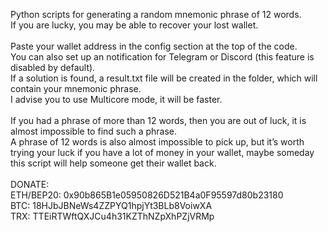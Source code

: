 Python scripts for generating a random mnemonic phrase of 12 words.<br/>
If you are lucky, you may be able to recover your lost wallet.<br/>
<br/>
Paste your wallet address in the config section at the top of the code.<br/>
You can also set up an notification for Telegram or Discord (this feature is disabled by default).<br/>
If a solution is found, a result.txt file will be created in the folder, which will contain your mnemonic phrase.<br/>
I advise you to use Multicore mode, it will be faster.<br/>
<br/>
If you had a phrase of more than 12 words, then you are out of luck, it is almost impossible to find such a phrase.<br/>
A phrase of 12 words is also almost impossible to pick up, but it’s worth trying your luck if you have a lot of money in your wallet, maybe someday this script will help someone get their wallet back.<br/>
<br/>
DONATE:<br/>
ETH/BEP20: 0x90b865B1e05950826D521B4a0F95597d80b23180<br/>
BTC: 18HJbJBNeWs4ZZPYQ1hpjYt3BLb8VoiwXA<br/>
TRX: TTEiRTWftQXJCu4h31KZThNZpXhPZjVRMp<br/>

